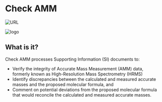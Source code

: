 # Check AMM
![URL](https://img.shields.io/badge/URL-https%3A%2F%2Fcheck--amm.vercel.app%2Fhome-blue?link=https%3A%2F%2Fcheck-amm.vercel.app%2Fhome)

![logo](https://github.com/user-attachments/assets/3edd8e9a-5b25-4905-b596-bde023825503)
## What is it?
Check AMM processes Supporting Information (SI) documents to:
* Verify the integrity</strong> of Accurate Mass Measurement (AMM) data, formerly known as High-Resolution Mass Spectrometry (HRMS)
* Identify discrepancies</strong> between the calculated and measured accurate masses and the proposed molecular formula, and
* Comment on potential deviations</strong> from the proposed molecular formula that would reconcile the calculated and measured accurate masses.
